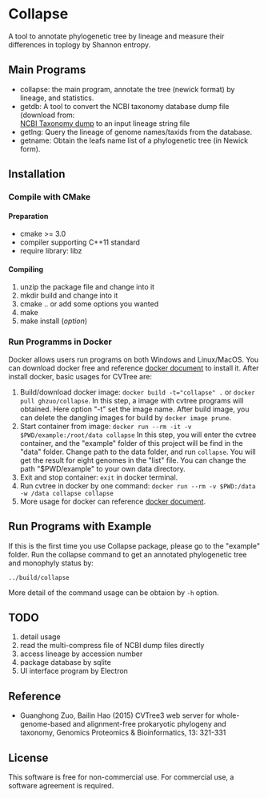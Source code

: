 # Collapse

A tool to annotate phylogenetic tree by lineage and measure their differences in toplogy by Shannon entropy.

## Main Programs

- collapse: the main program, annotate the tree (newick format) by lineage,
  and statistics.
- getdb: A tool to convert the NCBI taxonomy database dump file (download from:  
  [NCBI Taxonomy dump](https://ftp.ncbi.nlm.nih.gov/pub/taxonomy/taxdump.tar.gz)
  to an input lineage string file
- getlng: Query the lineage of genome names/taxids from the database.
- getname: Obtain the leafs name list of a phylogenetic tree (in Newick form).

## Installation

### Compile with CMake

#### Preparation

- cmake >= 3.0
- compiler supporting C++11 standard
- require library: libz

#### Compiling

1. unzip the package file and change into it
2. mkdir build and change into it
3. cmake .. or add some options you wanted
4. make
5. make install (_option_)

### Run Programms in Docker

Docker allows users run programs on both Windows and Linux/MacOS.
You can download docker free and reference [docker document](https://docs.docker.com/install/)
to install it. After install docker, basic usages for CVTree are:

1. Build/download docker image: `docker build -t="collapse" .`
   or `docker pull ghzuo/collapse`. In this step, a image with cvtree
   programs will obtained. Here option "-t" set the image name. After build
   image, you can delete the dangling images for build by `docker image prune`.
2. Start container from image:
   `docker run --rm -it -v $PWD/example:/root/data collapse`
   In this step, you will enter the cvtree container, and the "example" folder
   of this project will be find in the "data" folder. Change path to the data folder,
   and run `collapse`. You will get the result for eight genomes in the "list"
   file. You can change the path "\$PWD/example" to your own data directory.
3. Exit and stop container: `exit` in docker terminal.
4. Run cvtree in docker by one command:
   `docker run --rm -v $PWD:/data -w /data collapse collapse`
5. More usage for docker can reference [docker document](https://docs.docker.com/).

## Run Programs with Example

If this is the first time you use Collapse package, please go to the
"example" folder. Run the collapse command to get an annotated phylogenetic
tree and monophyly status by:

    ../build/collapse

More detail of the command usage can be obtaion by `-h` option.

## TODO

1. detail usage
2. read the multi-compress file of NCBI dump files directly
3. access lineage by accession number
4. package database by sqlite
5. UI interface program by Electron

## Reference

- Guanghong Zuo, Bailin Hao (2015) CVTree3 web server for
  whole-genome-based and alignment-free prokaryotic phylogeny and
  taxonomy, Genomics Proteomics & Bioinformatics, 13: 321-331

## License

This software is free for non-commercial use. For commercial use,
a software agreement is required.
